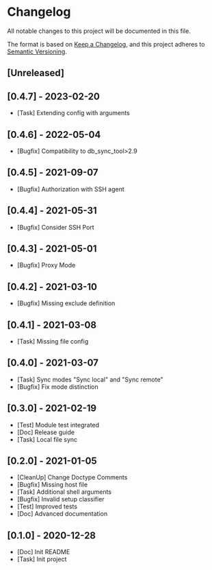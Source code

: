 # Changelog
All notable changes to this project will be documented in this file.

The format is based on [Keep a Changelog](https://keepachangelog.com/en/1.0.0/),
and this project adheres to [Semantic Versioning](https://semver.org/spec/v2.0.0.html).

## [Unreleased]

## [0.4.7] - 2023-02-20
- [Task] Extending config with arguments

## [0.4.6] - 2022-05-04
- [Bugfix] Compatibility to db_sync_tool>2.9

## [0.4.5] - 2021-09-07
- [Bugfix] Authorization with SSH agent

## [0.4.4] - 2021-05-31
- [Bugfix] Consider SSH Port

## [0.4.3] - 2021-05-01
- [Bugfix] Proxy Mode

## [0.4.2] - 2021-03-10
- [Bugfix] Missing exclude definition

## [0.4.1] - 2021-03-08
- [Task] Missing file config

## [0.4.0] - 2021-03-07
- [Task] Sync modes "Sync local" and "Sync remote"
- [Bugfix] Fix mode distinction

## [0.3.0] - 2021-02-19
- [Test] Module test integrated
- [Doc] Release guide
- [Task] Local file sync

## [0.2.0] - 2021-01-05
- [CleanUp] Change Doctype Comments
- [Bugfix] Missing host file
- [Task] Additional shell arguments
- [Bugfix] Invalid setup classifier
- [Test] Improved tests
- [Doc] Advanced documentation

## [0.1.0] - 2020-12-28
- [Doc] Init README
- [Task] Init project